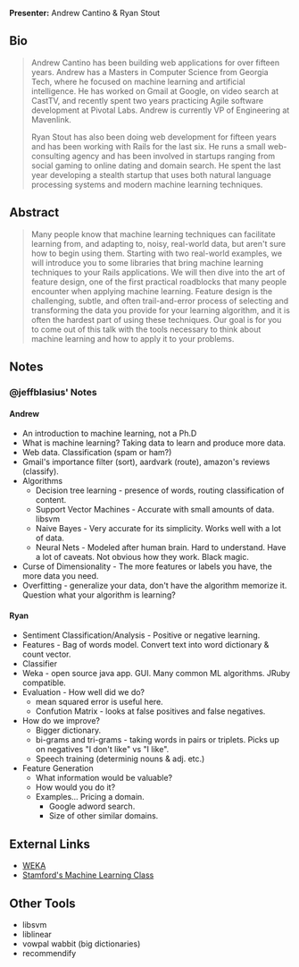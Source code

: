 **Presenter:** Andrew Cantino &amp; Ryan Stout

## Bio

> Andrew Cantino has been building web applications for over fifteen years.  Andrew has a Masters in Computer Science from Georgia Tech, where he focused on machine learning and artificial intelligence.  He has worked on Gmail at Google, on video search at CastTV, and recently spent two years practicing Agile software development at Pivotal Labs.  Andrew is currently VP of Engineering at Mavenlink.
>
> Ryan Stout has also been doing web development for fifteen years and has been working with Rails for the last six.  He runs a small web-consulting agency and has been involved in startups ranging from social gaming to online dating and domain search.  He spent the last year developing a stealth startup that uses both natural language processing systems and modern machine learning techniques.

## Abstract

> Many people know that machine learning techniques can facilitate learning from, and adapting to, noisy, real-world data, but aren't sure how to begin using them.   Starting with two real-world examples, we will introduce you to some libraries that bring machine learning techniques to your Rails applications.   We will then dive into the art of feature design, one of the first practical roadblocks that many people encounter when applying machine learning.  Feature design is the challenging, subtle, and often trail-and-error process of selecting and transforming the data you provide for your learning algorithm, and it is often the hardest part of using these techniques.  Our goal is for you to come out of this talk with the tools necessary to think about machine learning and how to apply it to your problems.

## Notes

### @jeffblasius' Notes

#### Andrew

* An introduction to machine learning, not a Ph.D
* What is machine learning? Taking data to learn and produce more data.
* Web data. Classification (spam or ham?)
* Gmail's importance filter (sort), aardvark (route), amazon's reviews (classify).
* Algorithms
    * Decision tree learning - presence of words, routing classification of content.
    * Support Vector Machines - Accurate with small amounts of data. libsvm
    * Naive Bayes - Very accurate for its simplicity. Works well with a lot of data.
    * Neural Nets - Modeled after human brain. Hard to understand. Have a lot of caveats. Not obvious how they work. Black magic.
* Curse of Dimensionality - The more features or labels you have, the more data you need.
* Overfitting - generalize your data, don't have the algorithm memorize it. Question what your algorithm is learning?

#### Ryan

* Sentiment Classification/Analysis - Positive or negative learning.
* Features - Bag of words model. Convert text into word dictionary & count vector.
* Classifier
* Weka - open source java app. GUI. Many common ML algorithms. JRuby compatible.
* Evaluation - How well did we do? 
    * mean squared error is useful here.
    * Confution Matrix - looks at false positives and false negatives.
* How do we improve?
    * Bigger dictionary.
    * bi-grams and tri-grams - taking words in pairs or triplets. Picks up on negatives "I don't like" vs "I like".
    * Speech training (determinig nouns & adj. etc.)
* Feature Generation
    * What information would be valuable?
    * How would you do it?
    * Examples... Pricing a domain.
        * Google adword search.
        * Size of other similar domains.


## External Links

* [WEKA](http://www.cs.waikato.ac.nz/ml/weka/)
* [Stamford's Machine Learning Class](http://ml-class.org)

## Other Tools

* libsvm
* liblinear
* vowpal wabbit (big dictionaries)
* recommendify
